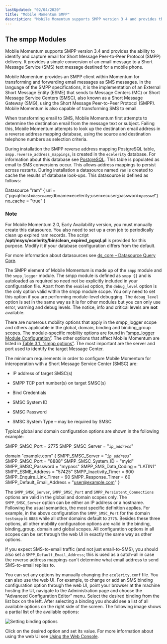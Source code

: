 ```yaml
---
lastUpdated: "02/04/2020"
title: "Mobile Momentum SMPP"
description: "Mobile Momentum supports SMPP version 3 4 and provides the ability to identify and capture email for Short Message Peer to Peer Protocol SMPP delivery It provides a simple conversion of an email message to a Short Message Service SMS text message destined for a mobile phone Mobile Momentum provides..."
---
```



## <a name="modules.mobility.smpp_logger"></a> The smpp Modules

<a name="idp241136"></a> 

Mobile Momentum supports SMPP version 3.4 and provides the ability to identify and capture email for Short Message Peer-to-Peer Protocol (SMPP) delivery. It provides a simple conversion of an email message to a Short Message Service (SMS) text message destined for a mobile phone.

Mobile Momentum provides an SMPP client within Momentum for transforming and forwarding email messages as SMS messages. In the language of the SMPP specifications, it is the implementation of an External Short Message Entity (ESME) that sends to Message Centers (MC) or Short Message Service Centers (SMSC), also known as a Short Message Gateway (SMG), using the Short Message Peer-to-Peer Protocol (SMPP). Mobile Momentum is also capable of transforming SMS to email.

When transforming email to SMS, Mobile Momentum first attempts to determine the destination email from the message text or subject. Failing this, Mobile Momentum attempts to look up the destination email address in a reverse address mapping database, using the source and destination telephone numbers as selection criteria.

During installation the SMPP reverse address mapping PostgreSQL table, `smpp.reverse_address_mappings`, is created in the `ecelerity` database. For information about this database see [PostgreSQL](/momentum/3/3-reference/operations-postgresql). This table is populated as email to SMS conversions occur. This allows address mappings to persist across restarts. During installation a datasource named `ram` is created to cache the results of database look-ups. This datasource is defined as follows:

Datasource "ram" {
  uri =
  ("pgsql:host=*`hostname`*;dbname=ecelerity;user=ecuser;password=*`passwd`*")
  no_cache = "true"
}
### Note

For Mobile Momentum 2.0, Early Availability version, you must manually create this datasource. You also need to set up a cron job to periodically clean up expired ram records. The script **/opt/msys/ecelerity/bin/clean_expired_pgsql.pl** is provided for this purpose. Modify it if your database configuration differs from the default.

For more information about datasources see [ds_core – Datasource Query Core](/momentum/3/3-reference/3-reference-modules-ds-core).

The SMPP element of Mobile Momentum is made up of the `smpp` module and the `smpp_logger` module. The smpp module is defined as `smpp {}` and is autoloaded as required so need not be explicitly included in your configuration file. Apart from the `enabled` option, the `debug_level` option is the only option valid within the smpp module scope. You only need to set this option if you are performing module-level debugging. The `debug_level` option is set in the same way as it is for other modules but you can only use error, warning and debug levels. The notice, info and critical levels are **not** available.

There are numerous mobility options that apply in the smpp_logger scope and others applicable in the global, domain, binding and binding_group scopes. The module-specific mobility options are found in [“smpp_logger Module Configuration”](/momentum/mobile/mobile-reference/mobility-configuration-smpp). The other options that affect Mobile Momentum are listed in [Table 3.1, “smpp options”](/momentum/mobile/mobile-reference/mobility-smpp-options#table-smpp-options). The most important are the server and port used to identify the target Message Center.

The minimum requirements in order to configure Mobile Momentum for interoperation with a Short Message Service Center (SMSC) are:

*   IP address of target SMSC(s)

*   SMPP TCP port number(s) on target SMSC(s)

*   Bind Credentials

*   SMSC System ID

*   SMSC Password

*   SMSC System Type – may be required by SMSC

Typical global and domain configuration options are shown in the following example:

<a name="mobility.domain.configuration"></a> 


SMPP_SMSC_Port = 2775
SMPP_SMSC_Server = "*`ip_address`*"

domain "example.com" {
  SMPP_SMSC_Server  = "*`ip_address`*"
  SMPP_SMSC_Port = "8888"
  SMPP_SMSC_System_ID = "myid"
  SMPP_SMSC_Password = "mypass"
  SMPP_SMS_Data_Coding = "LATIN1"
  SMPP_ESME_Address = "57425"
  SMPP_Inactivity_Timer = 600
  SMPP_Enquire_Link_Timer = 90
  SMPP_Response_Timer = 60
  SMPP_Default_Email_Address = "user@example.com"
}

The `SMPP_SMSC_Server`, `SMPP_SMSC_Port` and `SMPP_Persistent_Connections` options are valid in the global and domain scopes only. The `SMPP_SMSC_Server` option can be either an IP address or a hostname. Following the usual semantics, the most specific definition applies. For example, in the above configuration the `SMPP_SMSC_Port` for the domain `testsmpp` is `8888` while all other domains default to `2775`. Besides these three options, all other mobility configuration options are valid in the binding, binding_group, domain and global scopes. All configuration options in all scopes can be set through the web UI in exactly the same way as other options.

If you expect SMS-to-email traffic (and not just email-to-SMS), you should also set a `SMPP_Default_Email_Address`; this is used as a catch-all in case the reverse address mappings can't determine what email address to send SMS-to-email replies to.

You can set any options by manually changing the `ecelerity.conf` file. You can also use the web UI. For example, to change or add an SMS binding configuration option through the web UI, point your browser at the machine hosting the UI, navigate to the Administration page and choose the "Advanced Configuration Editor" menu. Select the desired binding from the list box on the left. After selecting a binding you should see a list of all available options on the right side of the screen. The following image shows a partial list of the available options:

<a name="figure_binding"></a> 


![Setting binding options](images/binding_options.png)

Click on the desired option and set its value. For more information about using the web UI see [Using the Web Console](/momentum/3/3-reference/web-3).